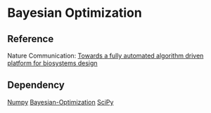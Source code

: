 # Bayesian Optimization
## Reference 
  Nature Communication: [Towards a fully automated algorithm driven platform for biosystems design](https://pubmed.ncbi.nlm.nih.gov/31723141/)
## Dependency
  [Numpy](https://numpy.org)
  [Bayesian-Optimization](https://pypi.org/project/bayesian-optimization/)
  [SciPy](https://www.scipy.org)
